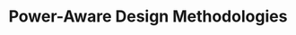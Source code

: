---
type: book
publisher: 	"Springer Science & Business Media"
title: "Power-Aware Design Methodologies"
general: false
link: https://www.springer.com/us/book/9781402071522
isbn: 978-0-30648-139-0
year: 2007
authors:
  - name: Pedram
    first: Massoud
  - name: Rabaey
    first: Jan M.
---